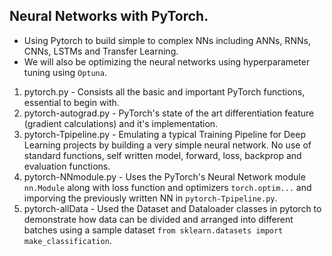 ## Neural Networks with PyTorch.
- Using Pytorch to build simple to complex NNs including ANNs, RNNs, CNNs, LSTMs and Transfer Learning.
- We will also be optimizing the neural networks using hyperparameter tuning using `Optuna`.

1. pytorch.py - Consists all the basic and important PyTorch functions, essential to begin with.
2. pytorch-autograd.py - PyTorch's state of the art differentiation feature (gradient calculations) and it's implementation.
3. pytorch-Tpipeline.py - Emulating a typical Training Pipeline for Deep Learning projects by building a very simple neural network. No use of standard functions, self written model, forward, loss, backprop and evaluation functions.
4. pytorch-NNmodule.py - Uses the PyTorch's Neural Network module `nn.Module` along with loss function and optimizers `torch.optim...` and imporving the previously written NN in `pytorch-Tpipeline.py`.
5. pytorch-allData - Used the Dataset and Dataloader classes in pytorch to demonstrate how data can be divided and arranged into different batches using a sample dataset `from sklearn.datasets import make_classification`.
